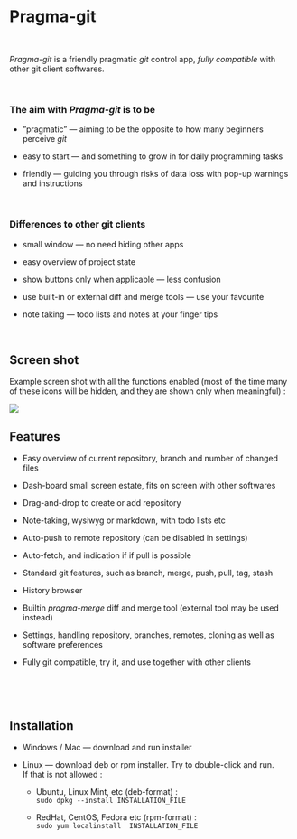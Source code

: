 Pragma-git
==========

 

*Pragma-git* is a friendly pragmatic *git* control app, *fully compatible* with
other git client softwares.

 

### The aim with *Pragma-git* is to be

-   ”pragmatic” — aiming to be the opposite to how many beginners perceive *git*

-   easy to start — and something to grow in for daily programming tasks

-   friendly — guiding you through risks of data loss with pop-up warnings and
    instructions

 

### Differences to other git clients

-   small window — no need hiding other apps

-   easy overview of project state

-   show buttons only when applicable — less confusion

-   use built-in or external diff and merge tools — use your favourite

-   note taking — todo lists and notes at your finger tips

 

Screen shot
-----------

Example screen shot with all the functions enabled (most of the time many of
these icons will be hidden, and they are shown only when meaningful) :

![](images/Pragma-git-screen-shot.png)

Features
--------

-   Easy overview of current repository, branch and number of changed files

-   Dash-board small screen estate, fits on screen with other softwares  
      
    

-   Drag-and-drop to create or add repository

-   Note-taking, wysiwyg or markdown, with todo lists etc  
    

-   Auto-push to remote repository (can be disabled in settings)

-   Auto-fetch, and indication if if pull is possible

-   Standard git features, such as branch, merge, push, pull, tag, stash  
    

-   History browser

-   Builtin *pragma-merge* diff and merge tool (external tool may be used
    instead)

-   Settings, handling repository, branches, remotes, cloning as well as
    software preferences  
    

-   Fully git compatible, try it, and use together with other clients

 

 

Installation
------------

-   Windows / Mac — download and run installer

-   Linux — download deb or rpm installer. Try to double-click and run.  
    If that is not allowed :

    -   Ubuntu, Linux Mint, etc (deb-format) :  
        `sudo dpkg --install INSTALLATION_FILE`

    -   RedHat, CentOS, Fedora etc (rpm-format) :  
        `sudo yum localinstall  INSTALLATION_FILE`

     

 
